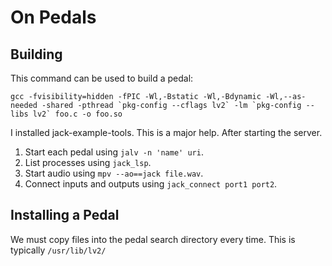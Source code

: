 # On Pedals
## Building
This command can be used to build a pedal:
```
gcc -fvisibility=hidden -fPIC -Wl,-Bstatic -Wl,-Bdynamic -Wl,--as-needed -shared -pthread `pkg-config --cflags lv2` -lm `pkg-config --libs lv2` foo.c -o foo.so
```
I installed jack-example-tools. This is a major help. After starting the server.

1. Start each pedal using `jalv -n 'name' uri`.
2. List processes using `jack_lsp`.
4. Start audio using `mpv --ao==jack file.wav`.
3. Connect inputs and outputs using `jack_connect port1 port2`.

## Installing a Pedal
We must copy files into the pedal search directory every time. This is typically `/usr/lib/lv2/`
